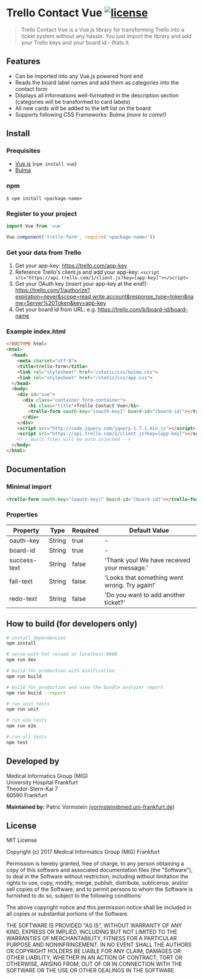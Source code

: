 # Trello Contact Vue [![license](https://img.shields.io/github/license/mashape/apistatus.svg?style=flat-square)](https://github.com/mig-frankfurt/trello-contact-vue/blob/master/LICENSE.txt)

> Trello Contact Vue is a Vue.js library for transforming Trello into a ticket system without any hassle. You just import the library and add your Trello keys and your board id - thats it.

## Features

 - Can be imported into any Vue.js powered front end
 - Reads the board label names and add them as categories into the contact form
 - Displays all informations well-formatted in the description section (categories will be transformed to card labels)
 - All new cards will be added to the left list on the board
 - Supports following CSS Frameworks: Bulma *(more to come!)*

## Install

### Prequisites

 - [Vue.js](https://vuejs.org/) (`npm install vue`)
 - [Bulma](http://bulma.io)

### npm

```shell
$ npm install <package-name>
```

### Register to your project

```js
import Vue from 'vue'

Vue.component('trello-form', require('<package-name>'))
```

### Get your data from Trello

 1. Get your app-key: https://trello.com/app-key
 2. Reference Trello's client.js and add your app-key: `<script src="https://api.trello.com/1/client.js?key=[app-key]"></script>`
 3. Get your OAuth key (insert your app-key at the end!): https://trello.com/1/authorize?expiration=never&scope=read,write,account&response_type=token&name=Server%20Token&key=app-key
 4. Get your board id from URL: e.g. https://trello.com/b/board-id/board-name

### Example index.html

```html
<!DOCTYPE html>
<html>
  <head>
    <meta charset="utf-8">
    <title>trello-form</title>
    <link rel="stylesheet" href="/static/css/bulma.css">
    <link rel="stylesheet" href="/static/css/app.css">
  </head>
  <body>
    <div id="vue">
      <div class="container form-container">
        <h1 class="title">Trello Contact Vue</h1>
        <trello-form oauth-key="[oauth-key]" board-id="[board-id]"></trello-form>
      </div>
    </div>
    <script src="http://code.jquery.com/jquery-1.7.1.min.js"></script>
    <script src="https://api.trello.com/1/client.js?key=[app-key]"></script>
    <!-- built files will be auto injected -->
  </body>
</html>

```

## Documentation

### Minimal import

```html
<trello-form oauth-key="[oauth-key]" board-id="[board-id]"></trello-form>
```

### Properties

| Property | Type | Required | Default Value |
| -------- | ---- | -------- | ------------- |
| oauth-key | String | true | - |
| board-id | String | true | - |
| success-text | String | false | 'Thank you! We have received your message.' |
| fail-text | String | false | 'Looks that something went wrong. Try again!' |
| redo-text | String | false | 'Do you want to add another ticket?' |

## How to build (for developers only)

``` bash
# install dependencies
npm install

# serve with hot reload at localhost:8080
npm run dev

# build for production with minification
npm run build

# build for production and view the bundle analyzer report
npm run build --report

# run unit tests
npm run unit

# run e2e tests
npm run e2e

# run all tests
npm test
```

## Developed by

Medical Informatics Group (MIG)\
University Hospital Frankfurt\
Theodor-Stern-Kai 7\
60590 Frankfurt

**Maintained by:** Patric Vormstein (vormstein@med.uni-frankfurt.de)

## License

MIT License

Copyright (c) 2017 Medical Informatics Group (MIG) Frankfurt

Permission is hereby granted, free of charge, to any person obtaining a copy
of this software and associated documentation files (the "Software"), to deal
in the Software without restriction, including without limitation the rights
to use, copy, modify, merge, publish, distribute, sublicense, and/or sell
copies of the Software, and to permit persons to whom the Software is
furnished to do so, subject to the following conditions:

The above copyright notice and this permission notice shall be included in all
copies or substantial portions of the Software.

THE SOFTWARE IS PROVIDED "AS IS", WITHOUT WARRANTY OF ANY KIND, EXPRESS OR
IMPLIED, INCLUDING BUT NOT LIMITED TO THE WARRANTIES OF MERCHANTABILITY,
FITNESS FOR A PARTICULAR PURPOSE AND NONINFRINGEMENT. IN NO EVENT SHALL THE
AUTHORS OR COPYRIGHT HOLDERS BE LIABLE FOR ANY CLAIM, DAMAGES OR OTHER
LIABILITY, WHETHER IN AN ACTION OF CONTRACT, TORT OR OTHERWISE, ARISING FROM,
OUT OF OR IN CONNECTION WITH THE SOFTWARE OR THE USE OR OTHER DEALINGS IN THE
SOFTWARE.
